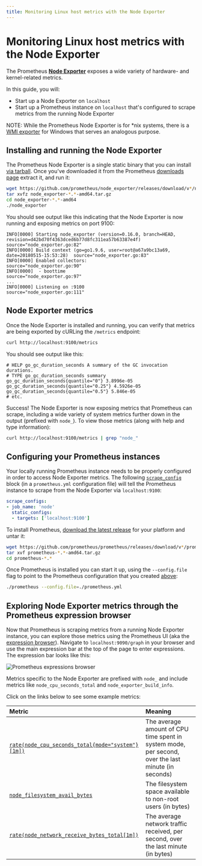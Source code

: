 ```yaml
---
title: Monitoring Linux host metrics with the Node Exporter
---
```


# Monitoring Linux host metrics with the Node Exporter

The Prometheus [**Node Exporter**](https://github.com/prometheus/node_exporter) exposes a wide variety of hardware- and kernel-related metrics.

In this guide, you will:

* Start up a Node Exporter on `localhost`
* Start up a Prometheus instance on `localhost` that's configured to scrape metrics from the running Node Exporter

NOTE: While the Prometheus Node Exporter is for *nix systems, there is a [WMI exporter](https://github.com/martinlindhe/wmi_exporter) for Windows that serves an analogous purpose.

## Installing and running the Node Exporter

The Prometheus Node Exporter is a single static binary that you can install [via tarball](#tarball-installation). Once you've downloaded it from the Prometheus [downloads page](/download#node_exporter) extract it, and run it:

```bash
wget https://github.com/prometheus/node_exporter/releases/download/v*/node_exporter-*.*-amd64.tar.gz
tar xvfz node_exporter-*.*-amd64.tar.gz
cd node_exporter-*.*-amd64
./node_exporter
```

You should see output like this indicating that the Node Exporter is now running and exposing metrics on port 9100:

```
INFO[0000] Starting node_exporter (version=0.16.0, branch=HEAD, revision=d42bd70f4363dced6b77d8fc311ea57b63387e4f)  source="node_exporter.go:82"
INFO[0000] Build context (go=go1.9.6, user=root@a67a9bc13a69, date=20180515-15:53:28)  source="node_exporter.go:83"
INFO[0000] Enabled collectors:                           source="node_exporter.go:90"
INFO[0000]  - boottime                                   source="node_exporter.go:97"
...
INFO[0000] Listening on :9100                            source="node_exporter.go:111"
```

## Node Exporter metrics

Once the Node Exporter is installed and running, you can verify that metrics are being exported by cURLing the `/metrics` endpoint:

```bash
curl http://localhost:9100/metrics
```

You should see output like this:

```
# HELP go_gc_duration_seconds A summary of the GC invocation durations.
# TYPE go_gc_duration_seconds summary
go_gc_duration_seconds{quantile="0"} 3.8996e-05
go_gc_duration_seconds{quantile="0.25"} 4.5926e-05
go_gc_duration_seconds{quantile="0.5"} 5.846e-05
# etc.
```

Success! The Node Exporter is now exposing metrics that Prometheus can scrape, including a wide variety of system metrics further down in the output (prefixed with `node_`). To view those metrics (along with help and type information):

```bash
curl http://localhost:9100/metrics | grep "node_"
```

## Configuring your Prometheus instances

Your locally running Prometheus instance needs to be properly configured in order to access Node Exporter metrics. The following [`scrape_config`](../../prometheus/latest/configuration/configuration/#scrape_config) block (in a `prometheus.yml` configuration file) will tell the Prometheus instance to scrape from the Node Exporter via `localhost:9100`:

<a id="config"></a>

```yaml
scrape_configs:
- job_name: 'node'
  static_configs:
  - targets: ['localhost:9100']
```

To install Prometheus, [download the latest release](/download) for your platform and untar it:

```bash
wget https://github.com/prometheus/prometheus/releases/download/v*/prometheus-*.*-amd64.tar.gz
tar xvf prometheus-*.*-amd64.tar.gz
cd prometheus-*.*
```

Once Prometheus is installed you can start it up, using the `--config.file` flag to point to the Prometheus configuration that you created [above](#config):

```bash
./prometheus --config.file=./prometheus.yml
```

## Exploring Node Exporter metrics through the Prometheus expression browser

Now that Prometheus is scraping metrics from a running Node Exporter instance, you can explore those metrics using the Prometheus UI (aka the [expression browser](/docs/visualization/browser)). Navigate to `localhost:9090/graph` in your browser and use the main expression bar at the top of the page to enter expressions. The expression bar looks like this:

![Prometheus expressions browser](/assets/prometheus-expression-bar.png)

Metrics specific to the Node Exporter are prefixed with `node_` and include metrics like `node_cpu_seconds_total` and `node_exporter_build_info`.

Click on the links below to see some example metrics:

Metric | Meaning
:------|:-------
[`rate(node_cpu_seconds_total{mode="system"}[1m])`](http://localhost:9090/graph?g0.range_input=1h&g0.expr=rate(node_cpu_seconds_total%7Bmode%3D%22system%22%7D%5B1m%5D)&g0.tab=1) | The average amount of CPU time spent in system mode, per second, over the last minute (in seconds)
[`node_filesystem_avail_bytes`](http://localhost:9090/graph?g0.range_input=1h&g0.expr=node_filesystem_avail_bytes&g0.tab=1) | The filesystem space available to non-root users (in bytes)
[`rate(node_network_receive_bytes_total[1m])`](http://localhost:9090/graph?g0.range_input=1h&g0.expr=rate(node_network_receive_bytes_total%5B1m%5D)&g0.tab=1) | The average network traffic received, per second, over the last minute (in bytes)
